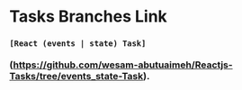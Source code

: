 # Tasks Branches Link

### `[React (events | state) Task]`<br/> <br/> (https://github.com/wesam-abutuaimeh/Reactjs-Tasks/tree/events_state-Task).
